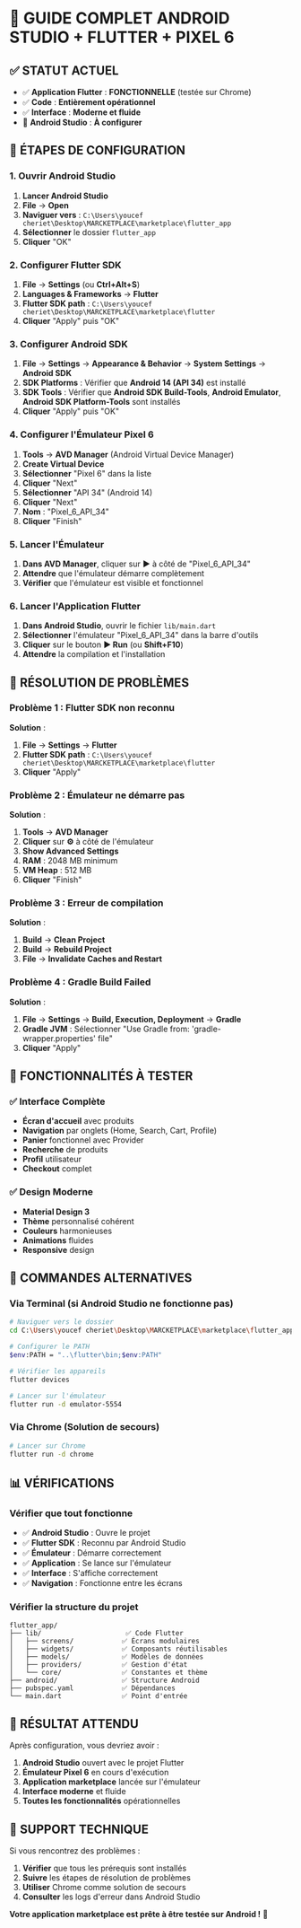 # 🚀 GUIDE COMPLET ANDROID STUDIO + FLUTTER + PIXEL 6

## ✅ **STATUT ACTUEL**

- ✅ **Application Flutter** : **FONCTIONNELLE** (testée sur Chrome)
- ✅ **Code** : **Entièrement opérationnel**
- ✅ **Interface** : **Moderne et fluide**
- 🔧 **Android Studio** : **À configurer**

## 🎯 **ÉTAPES DE CONFIGURATION**

### **1. Ouvrir Android Studio**

1. **Lancer Android Studio**
2. **File** → **Open**
3. **Naviguer vers** : `C:\Users\youcef cheriet\Desktop\MARCKETPLACE\marketplace\flutter_app`
4. **Sélectionner** le dossier `flutter_app`
5. **Cliquer** "OK"

### **2. Configurer Flutter SDK**

1. **File** → **Settings** (ou **Ctrl+Alt+S**)
2. **Languages & Frameworks** → **Flutter**
3. **Flutter SDK path** : `C:\Users\youcef cheriet\Desktop\MARCKETPLACE\marketplace\flutter`
4. **Cliquer** "Apply" puis "OK"

### **3. Configurer Android SDK**

1. **File** → **Settings** → **Appearance & Behavior** → **System Settings** → **Android SDK**
2. **SDK Platforms** : Vérifier que **Android 14 (API 34)** est installé
3. **SDK Tools** : Vérifier que **Android SDK Build-Tools**, **Android Emulator**, **Android SDK Platform-Tools** sont installés
4. **Cliquer** "Apply" puis "OK"

### **4. Configurer l'Émulateur Pixel 6**

1. **Tools** → **AVD Manager** (Android Virtual Device Manager)
2. **Create Virtual Device**
3. **Sélectionner** "Pixel 6" dans la liste
4. **Cliquer** "Next"
5. **Sélectionner** "API 34" (Android 14)
6. **Cliquer** "Next"
7. **Nom** : "Pixel_6_API_34"
8. **Cliquer** "Finish"

### **5. Lancer l'Émulateur**

1. **Dans AVD Manager**, cliquer sur **▶️** à côté de "Pixel_6_API_34"
2. **Attendre** que l'émulateur démarre complètement
3. **Vérifier** que l'émulateur est visible et fonctionnel

### **6. Lancer l'Application Flutter**

1. **Dans Android Studio**, ouvrir le fichier `lib/main.dart`
2. **Sélectionner** l'émulateur "Pixel_6_API_34" dans la barre d'outils
3. **Cliquer** sur le bouton **▶️ Run** (ou **Shift+F10**)
4. **Attendre** la compilation et l'installation

## 🔧 **RÉSOLUTION DE PROBLÈMES**

### **Problème 1 : Flutter SDK non reconnu**

**Solution** :
1. **File** → **Settings** → **Flutter**
2. **Flutter SDK path** : `C:\Users\youcef cheriet\Desktop\MARCKETPLACE\marketplace\flutter`
3. **Cliquer** "Apply"

### **Problème 2 : Émulateur ne démarre pas**

**Solution** :
1. **Tools** → **AVD Manager**
2. **Cliquer** sur **⚙️** à côté de l'émulateur
3. **Show Advanced Settings**
4. **RAM** : 2048 MB minimum
5. **VM Heap** : 512 MB
6. **Cliquer** "Finish"

### **Problème 3 : Erreur de compilation**

**Solution** :
1. **Build** → **Clean Project**
2. **Build** → **Rebuild Project**
3. **File** → **Invalidate Caches and Restart**

### **Problème 4 : Gradle Build Failed**

**Solution** :
1. **File** → **Settings** → **Build, Execution, Deployment** → **Gradle**
2. **Gradle JVM** : Sélectionner "Use Gradle from: 'gradle-wrapper.properties' file"
3. **Cliquer** "Apply"

## 📱 **FONCTIONNALITÉS À TESTER**

### **✅ Interface Complète**
- **Écran d'accueil** avec produits
- **Navigation** par onglets (Home, Search, Cart, Profile)
- **Panier** fonctionnel avec Provider
- **Recherche** de produits
- **Profil** utilisateur
- **Checkout** complet

### **✅ Design Moderne**
- **Material Design 3**
- **Thème** personnalisé cohérent
- **Couleurs** harmonieuses
- **Animations** fluides
- **Responsive** design

## 🚀 **COMMANDES ALTERNATIVES**

### **Via Terminal (si Android Studio ne fonctionne pas)**

```bash
# Naviguer vers le dossier
cd C:\Users\youcef cheriet\Desktop\MARCKETPLACE\marketplace\flutter_app

# Configurer le PATH
$env:PATH = "..\flutter\bin;$env:PATH"

# Vérifier les appareils
flutter devices

# Lancer sur l'émulateur
flutter run -d emulator-5554
```

### **Via Chrome (Solution de secours)**

```bash
# Lancer sur Chrome
flutter run -d chrome
```

## 📊 **VÉRIFICATIONS**

### **Vérifier que tout fonctionne**
- ✅ **Android Studio** : Ouvre le projet
- ✅ **Flutter SDK** : Reconnu par Android Studio
- ✅ **Émulateur** : Démarre correctement
- ✅ **Application** : Se lance sur l'émulateur
- ✅ **Interface** : S'affiche correctement
- ✅ **Navigation** : Fonctionne entre les écrans

### **Vérifier la structure du projet**
```
flutter_app/
├── lib/                     ✅ Code Flutter
│   ├── screens/            ✅ Écrans modulaires
│   ├── widgets/            ✅ Composants réutilisables
│   ├── models/             ✅ Modèles de données
│   ├── providers/          ✅ Gestion d'état
│   └── core/               ✅ Constantes et thème
├── android/                ✅ Structure Android
├── pubspec.yaml            ✅ Dépendances
└── main.dart               ✅ Point d'entrée
```

## 🎉 **RÉSULTAT ATTENDU**

Après configuration, vous devriez avoir :

1. **Android Studio** ouvert avec le projet Flutter
2. **Émulateur Pixel 6** en cours d'exécution
3. **Application marketplace** lancée sur l'émulateur
4. **Interface moderne** et fluide
5. **Toutes les fonctionnalités** opérationnelles

## 🔧 **SUPPORT TECHNIQUE**

Si vous rencontrez des problèmes :

1. **Vérifier** que tous les prérequis sont installés
2. **Suivre** les étapes de résolution de problèmes
3. **Utiliser** Chrome comme solution de secours
4. **Consulter** les logs d'erreur dans Android Studio

**Votre application marketplace est prête à être testée sur Android !** 🎉
